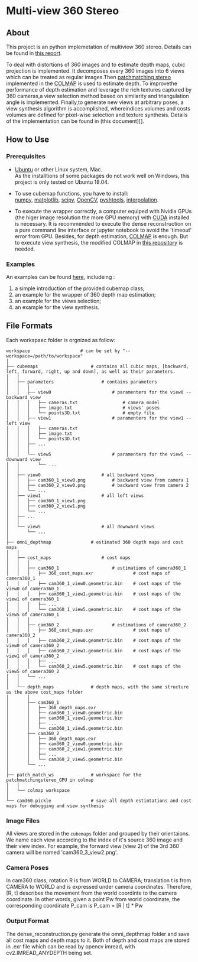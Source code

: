 # Multi-view 360 Stereo

## About
This project is an python implemetation of multiview 360 stereo. Details can be found in [this report](https://github.com/GentleDell/Omni-stereo-dense-reconstruction/blob/dev/Multiview%20360%20Stereo.pdf).

To deal with distortions of 360 images and to estimate depth maps, cubic projection is implemented. It decomposes every 360 images into 6 views which can be treated as regular images.Then [patchmatching stereo](https://www.microsoft.com/en-us/research/publication/patchmatch-stereo-stereo-matching-with-slanted-support-windows/) implemented in the [COLMAP](https://colmap.github.io/) is used to estimate depth. To improvethe performance of depth estimation and leverage the rich textures captured by 360 cameras,a view selection method based on similarity and triangulation angle is implemented. Finally,to generate new views at arbitrary poses, a view synthesis algorithm is accomplished, whereindices volumes and costs volumes are defined for pixel-wise selection and texture synthesis. Details of the implementation can be found in (this document)[].

## How to Use
### Prerequisites

- [Ubuntu](http://releases.ubuntu.com/18.04/) or other Linux system, Mac. <br>
  As the installtions of some packages do not work well on Windows, this project is only tested on Ubuntu 18.04.
  

- To use cubemap functions, you have to install: <br>
  [numpy](https://www.numpy.org/), 
  [matplotlib](https://matplotlib.org/), 
  [scipy](https://www.scipy.org/), 
  [OpenCV](https://opencv.org), 
  [pyshtools](https://pypi.org/project/pyshtools/4.0/),
  [interpolation](https://pypi.org/project/interpolation/).
  

- To execute the wrapper correctly, a computer equiped with Nvidia GPUs (the higer image resolution the more GPU memory) with [CUDA](https://developer.nvidia.com/cuda-downloads) installed is necessary. It is recommended to execute the dense reconstruction on a pure command line interface or jupyter notebook to avoid the 'timeout' error from GPU. Besides, for depth estimation, [COLMAP](https://colmap.github.io/) is enough. But to execute view synthesis, the modified COLMAP in [this repository](https://github.com/GentleDell/Omni-stereo-dense-reconstruction/tree/master/PatchMatchStereo_GPU) is needed.

### Examples

An examples can be found [here](https://github.com/GentleDell/Omni-stereo-dense-reconstruction/blob/dev/cube_script/Tutorials.ipynb), includeing :
1. a simple introduction of the provided cubemap class;
2. an example for the wrapper of 360 depth map estimation;
3. an example for the views selection;
4. an example for the view synthesis. 


## File Formats

Each workspaec folder is orgnized as follow:
```
workspace                   # can be set by "--workspace=/path/to/workspace"
│
├── cubemaps                    # contains all cubic maps, [backward, left, forward, right, up and down], as well as their parameters.
│   │
│   ├── parameters                  # contains parameters
│   │   │
│   │   ├── view0                       # paramenters for the view0 -- backward view
│   │   │   ├── cameras.txt                 # camera model
│   │   │   ├── image.txt                   # views' poses 
│   │   │   └── points3D.txt                # empty file
│   │   ├── view1                       # paramenters for the view1 -- left view
│   │   │   ├── cameras.txt
│   │   │   ├── image.txt
│   │   │   └── points3D.txt
│   │   ├── ...
│   │   │ 
│   │   └── view5                       # paramenters for the view5 -- downward view
│   │       └── ...
│   │ 
│   ├── view0                       # all backward views
│   │   ├── cam360_1_view0.png          # backward view from camera 1
│   │   ├── cam360_2_view0.png          # backward view from camera 2
│   │   └── ...
│   ├── view1                       # all left views
│   │	├── cam360_1_view1.png               
│   │   ├── cam360_2_view1.png
│   │   └── ...
│   ├── ...
│   │ 
│   └── view5                       # all downward views
│       └── ...
│
├── omni_depthmap               # estimated 360 depth maps and cost maps
│   │
│   ├── cost_maps                   # cost maps
│   │   │
│   │   ├── cam360_1                    # estimations of camera360_1
│   │   │   ├── 360_cost_maps.exr               # cost maps of camera360_1
│   │   │   ├── cam360_1_view0.geometric.bin    # cost maps of the view0 of camera360_1
│   │   │   ├── cam360_1_view1.geometric.bin    # cost maps of the view1 of camera360_1
│   │   │   ├── ...
│   │   │   └── cam360_1_view5.geometric.bin    # cost maps of the view5 of camera360_1
│   │   │
│   │   ├── cam360_2                    # estimations of camera360_2
│   │   │   ├── 360_cost_maps.exr               # cost maps of camera360_2
│   │   │   ├── cam360_2_view0.geometric.bin    # cost maps of the view0 of camera360_2
│   │   │   ├── cam360_2_view1.geometric.bin    # cost maps of the view1 of camera360_2
│   │   │   ├── ...
│   │   │   └── cam360_2_view5.geometric.bin    # cost maps of the view5 of camera360_2
│   │   └── ...
│   │ 
│   └── depth_maps              # depth maps, with the same structure as the above cost_maps folder
│       │
│       ├── cam360_1
│       │   ├── 360_depth_maps.exr
│       │   ├── cam360_1_view0.geometric.bin
│       │   ├── cam360_1_view1.geometric.bin
│       │   ├── ...
│       │   └── cam360_1_view5.geometric.bin
│       ├── cam360_2
│       │   ├── 360_depth_maps.exr
│       │   ├── cam360_2_view0.geometric.bin
│       │   ├── cam360_2_view1.geometric.bin
│       │   ├── ...
│       │   └── cam360_2_view5.geometric.bin
│       └── ...
│
├── patch_match_ws              # workspace for the patchmatchingstereo_GPU in colmap
│   │
│   └── colmap workspace
│
└── cam360.pickle               # save all depth estimtations and cost maps for debugging and view synthesis
```

### Image Files
All views are stored in the `cubemaps` folder and grouped by their orientaions. We name each view according to the index of it's source 360 image and their view index. For example, the forward view (view 2) of the 3rd 360 camera will be named 'cam360_3_view2.png'.

### Camera Poses
In cam360 class, rotation R is from WORLD to CAMERA; translation t is from CAMERA to WORLD and is expressed under camera coordinates. Therefore, [R, t] describes the movement from the world coordinte to the camera coordinate. In other words, given a point Pw from world coordinate, the corresponding coordinate P_cam is P_cam = [R | t] * Pw 

### Output Format
The dense_reconstruction.py generate the omni_depthmap folder and save all cost maps and depth maps to it. Both of depth and cost maps are stored in .exr file which can be read by opencv imread, with cv2.IMREAD_ANYDEPTH being set. 
